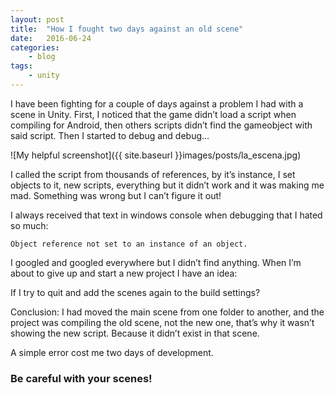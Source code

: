 ```yaml
---
layout: post
title:  "How I fought two days against an old scene"
date:   2016-06-24
categories:
    - blog
tags:
    - unity
---
```

I have been fighting for a couple of days against a problem I had with a scene in Unity. First, I noticed that the game didn’t load a script when compiling for Android, then others scripts didn’t find the gameobject with said script. Then I started to debug and debug…

![My helpful screenshot]({{ site.baseurl }}images/posts/la_escena.jpg)

I called the script from thousands of references, by it’s instance, I set objects to it, new scripts, everything but it didn’t work and it was making me mad. Something was wrong but I can’t figure it out!

I always received that text in windows console when debugging that I hated so much:

    Object reference not set to an instance of an object.

I googled and googled everywhere but I didn’t find anything. When I’m about to give up and start a new project I have an idea:

If I try to quit and add the scenes again to the build settings?

Conclusion: I had moved the main scene from one folder to another, and the project was compiling the old scene, not the new one, that’s why it wasn’t showing the new script. Because it didn’t exist in that scene.

A simple error cost me two days of development.

### Be careful with your scenes!
